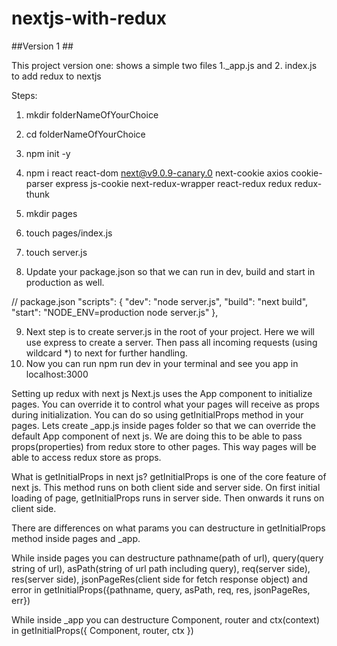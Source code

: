 # nextjs-with-redux

##Version 1 ##

This project version one: shows a simple two files 1._app.js and 2. index.js to add redux to nextjs

Steps:
1. mkdir folderNameOfYourChoice
2. cd folderNameOfYourChoice
3. npm init -y
4. npm i react react-dom next@v9.0.9-canary.0 next-cookie axios cookie-parser express js-cookie next-redux-wrapper react-redux redux redux-thunk
5. mkdir pages
6. touch pages/index.js
7. touch server.js

8. Update your package.json so that we can run in dev, build and start in production as well.

// package.json
"scripts": {
    "dev": "node server.js",
    "build": "next build",
    "start": "NODE_ENV=production node server.js"
  },
  
 9. Next step is to create server.js in the root of your project. Here we will use express to create a server. Then pass all incoming requests (using wildcard *) to next for further handling.
10. Now you can run npm run dev in your terminal and see you app in localhost:3000

Setting up redux with next js
Next.js uses the App component to initialize pages. You can override it to control what your pages will receive as props during initialization. You can do so using getInitialProps method in your pages. Lets create _app.js inside pages folder so that we can override the default App component of next js. We are doing this to be able to pass props(properties) from redux store to other pages. This way pages will be able to access redux store as props.

What is getInitialProps in next js?
getInitialProps is one of the core feature of next js. This method runs on both client side and server side. On first initial loading of page, getInitialProps runs in server side. Then onwards it runs on client side.

There are differences on what params you can destructure in getInitialProps method inside pages and _app.

While inside pages you can destructure pathname(path of url), query(query string of url), asPath(string of url path including query), req(server side), res(server side), jsonPageRes(client side for fetch response object) and error in getInitialProps({pathname, query, asPath, req, res, jsonPageRes, err})

While inside _app you can destructure Component, router and ctx(context) in getInitialProps({ Component, router, ctx })
